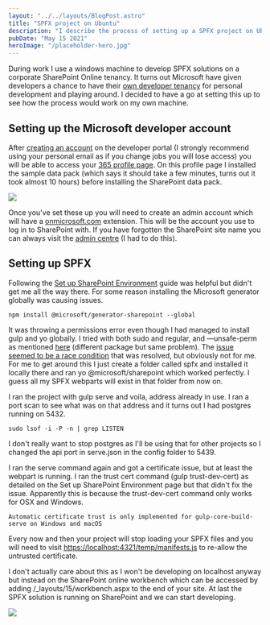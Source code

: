 ```yaml
---
layout: "../../layouts/BlogPost.astro"
title: "SPFX project on Ubuntu"
description: "I describe the process of setting up a SPFX project on Ubtunu."
pubDate: "May 15 2021"
heroImage: "/placeholder-hero.jpg"
---
```


During work I use a windows machine to develop SPFX solutions on a corporate SharePoint Online tenancy. It turns out Microsoft have given developers a chance to have their [own developer tenancy](https://developer.microsoft.com/en-us/microsoft-365/dev-program) for personal development and playing around. I decided to have a go at setting this up to see how the process would work on my own machine.

Setting up the Microsoft developer account
------------------------------------------

After [creating an account](https://developer.microsoft.com/en-us/microsoft-365/dev-program) on the developer portal (I strongly recommend using your personal email as if you change jobs you will lose access) you will be able to access your [365 profile page](https://developer.microsoft.com/en-us/microsoft-365/profile/). On this profile page I installed the sample data pack (which says it should take a few minutes, turns out it took almost 10 hours) before installing the SharePoint data pack.

![](__GHOST_URL__/content/images/2021/05/image.png)

Once you've set these up you will need to create an admin account which will have a [onmicrosoft.com](mailto:something@yourdomain.onmicrosoft.com) extension. This will be the account you use to log in to SharePoint with. If you have forgotten the SharePoint site name you can always visit the [admin centre](https://admin.microsoft.com/) (I had to do this).

Setting up SPFX
---------------

Following the [Set up SharePoint Environment](https://docs.microsoft.com/en-us/sharepoint/dev/spfx/set-up-your-development-environment) guide was helpful but didn't get me all the way there. For some reason installing the Microsoft generator globally was causing issues.

    npm install @microsoft/generator-sharepoint --global
    

It was throwing a permissions error even though I had managed to install gulp and yo globally. I tried with both sudo and regular, and —unsafe-perm as mentioned [here](https://github.com/pnp/generator-spfx/issues/227) (different package but same problem). The [issue seemed to be a race condition](https://github.com/SharePoint/sp-dev-docs/issues/992) that was resolved, but obviously not for me. For me to get around this I just create a folder called spfx and installed it locally there and ran yo @microsoft/sharepoint which worked perfectly. I guess all my SPFX webparts will exist in that folder from now on.

I ran the project with gulp serve and voila, address already in use. I ran a port scan to see what was on that address and it turns out I had postgres running on 5432.

    sudo lsof -i -P -n | grep LISTEN

I don't really want to stop postgres as I'll be using that for other projects so I changed the api port in serve.json in the config folder to 5439.

I ran the serve command again and got a certificate issue, but at least the webpart is running. I ran the trust cert command (gulp trust-dev-cert) as detailed on the Set up SharePoint Environment page but that didn't fix the issue. Apparently this is because the trust-dev-cert command only works for OSX and Windows.

    Automatic certificate trust is only implemented for gulp-core-build-serve on Windows and macOS

Every now and then your project will stop loading your SPFX files and you will need to visit [https://localhost:4321/temp/manifests.js](https://localhost:4321/temp/manifests.js) to re-allow the untrusted certificate.

I don't actually care about this as I won't be developing on localhost anyway but instead on the SharePoint online workbench which can be accessed by adding /\_layouts/15/workbench.aspx to the end of your site. At last the SPFX solution is running on SharePoint and we can start developing.

![](__GHOST_URL__/content/images/2021/05/image-1.png)